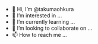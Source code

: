 - 👋 Hi, I’m @takumaohkura
- 👀 I’m interested in ...
- 🌱 I’m currently learning ...
- 💞️ I’m looking to collaborate on ...
- 📫 How to reach me ...

<!---
takumaohkura/takumaohkura is a ✨ special ✨ repository because its `README.md` (this file) appears on your GitHub profile.
You can click the Preview link to take a look at your changes.
--->
